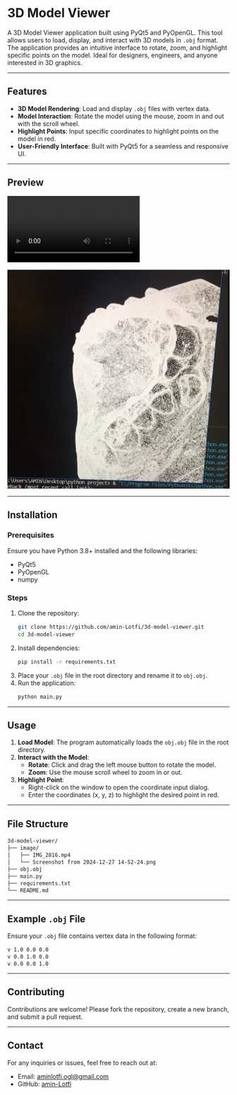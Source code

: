 
# 3D Model Viewer

A 3D Model Viewer application built using PyQt5 and PyOpenGL. This tool allows users to load, display, and interact with 3D models in `.obj` format. The application provides an intuitive interface to rotate, zoom, and highlight specific points on the model. Ideal for designers, engineers, and anyone interested in 3D graphics.

---

## Features

- **3D Model Rendering**: Load and display `.obj` files with vertex data.
- **Model Interaction**: Rotate the model using the mouse, zoom in and out with the scroll wheel.
- **Highlight Points**: Input specific coordinates to highlight points on the model in red.
- **User-Friendly Interface**: Built with PyQt5 for a seamless and responsive UI.

---

## Preview
![Video Preview](image/IMG_2816.mp4)

![Screenshot Preview](image/Screenshot%20from%202024-12-27%2014-52-24.png)

---

## Installation

### Prerequisites
Ensure you have Python 3.8+ installed and the following libraries:

- PyQt5
- PyOpenGL
- numpy

### Steps
1. Clone the repository:
   ```bash
   git clone https://github.com/amin-Lotfi/3d-model-viewer.git
   cd 3d-model-viewer
   ```
2. Install dependencies:
   ```bash
   pip install -r requirements.txt
   ```
3. Place your `.obj` file in the root directory and rename it to `obj.obj`.
4. Run the application:
   ```bash
   python main.py
   ```

---

## Usage

1. **Load Model**: The program automatically loads the `obj.obj` file in the root directory.
2. **Interact with the Model**:
   - **Rotate**: Click and drag the left mouse button to rotate the model.
   - **Zoom**: Use the mouse scroll wheel to zoom in or out.
3. **Highlight Point**:
   - Right-click on the window to open the coordinate input dialog.
   - Enter the coordinates (x, y, z) to highlight the desired point in red.

---

## File Structure
```
3d-model-viewer/
├── image/
│   ├── IMG_2816.mp4
│   └── Screenshot from 2024-12-27 14-52-24.png
├── obj.obj
├── main.py
├── requirements.txt
└── README.md
```

---

## Example `.obj` File
Ensure your `.obj` file contains vertex data in the following format:

```
v 1.0 0.0 0.0
v 0.0 1.0 0.0
v 0.0 0.0 1.0
```

---

## Contributing
Contributions are welcome! Please fork the repository, create a new branch, and submit a pull request.

---

## Contact
For any inquiries or issues, feel free to reach out at:
- Email: aminlotfi.ogl@gmail.com
- GitHub: [amin-Lotfi](https://github.com/amin-Lotfi)
